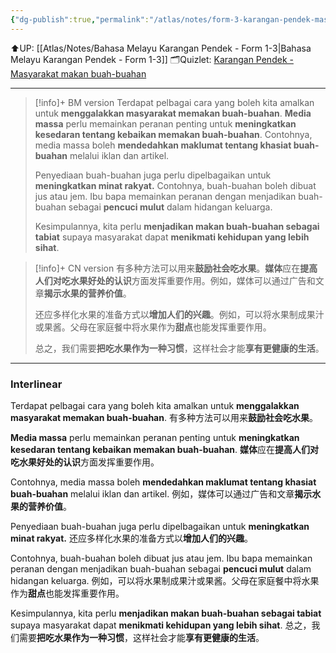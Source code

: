 ```yaml
---
{"dg-publish":true,"permalink":"/atlas/notes/form-3-karangan-pendek-masyarakat-makan-buah-buahan/"}
---
```


⬆️UP: [[Atlas/Notes/Bahasa Melayu Karangan Pendek - Form 1-3\|Bahasa Melayu Karangan Pendek - Form 1-3]]
🗂️Quizlet: [Karangan Pendek - Masyarakat makan buah-buahan](https://quizlet.com/my/976009436/karangan-pendek-masyarakat-makan-buah-buahan-flash-cards/?i=1vbzw5&x=1jqt)

---


> [!info]+ BM version
> Terdapat pelbagai cara yang boleh kita amalkan untuk **menggalakkan masyarakat memakan buah-buahan**. **Media massa** perlu memainkan peranan penting untuk **meningkatkan kesedaran tentang kebaikan memakan buah-buahan**. Contohnya, media massa boleh **mendedahkan maklumat tentang khasiat buah-buahan** melalui iklan dan artikel. 
> 
> Penyediaan buah-buahan juga perlu dipelbagaikan untuk **meningkatkan minat rakyat.** Contohnya, buah-buahan boleh dibuat jus atau jem. Ibu bapa memainkan peranan dengan menjadikan buah-buahan sebagai **pencuci mulut** dalam hidangan keluarga. 
> 
> Kesimpulannya, kita perlu **menjadikan makan buah-buahan sebagai tabiat** supaya masyarakat dapat **menikmati kehidupan yang lebih sihat**.

> [!info]+ CN version
> 有多种方法可以用来**鼓励社会吃水果**。**媒体**应在**提高人们对吃水果好处的认识**方面发挥重要作用。例如，媒体可以通过广告和文章**揭示水果的营养价值**。
> 
> 还应多样化水果的准备方式以**增加人们的兴趣**。例如，可以将水果制成果汁或果酱。父母在家庭餐中将水果作为**甜点**也能发挥重要作用。
> 
> 总之，我们需要**把吃水果作为一种习惯**，这样社会才能**享有更健康的生活**。


---

### Interlinear

Terdapat pelbagai cara yang boleh kita amalkan untuk **menggalakkan masyarakat memakan buah-buahan**. 
有多种方法可以用来**鼓励社会吃水果**。

**Media massa** perlu memainkan peranan penting untuk **meningkatkan kesedaran tentang kebaikan memakan buah-buahan**. 
**媒体**应在**提高人们对吃水果好处的认识**方面发挥重要作用。

Contohnya, media massa boleh **mendedahkan maklumat tentang khasiat buah-buahan** melalui iklan dan artikel. 
例如，媒体可以通过广告和文章**揭示水果的营养价值**。

Penyediaan buah-buahan juga perlu dipelbagaikan untuk **meningkatkan minat rakyat.** 
还应多样化水果的准备方式以**增加人们的兴趣**。

Contohnya, buah-buahan boleh dibuat jus atau jem. Ibu bapa memainkan peranan dengan menjadikan buah-buahan sebagai **pencuci mulut** dalam hidangan keluarga. 
例如，可以将水果制成果汁或果酱。父母在家庭餐中将水果作为**甜点**也能发挥重要作用。

Kesimpulannya, kita perlu **menjadikan makan buah-buahan sebagai tabiat** supaya masyarakat dapat **menikmati kehidupan yang lebih sihat**.
总之，我们需要**把吃水果作为一种习惯**，这样社会才能**享有更健康的生活**。



